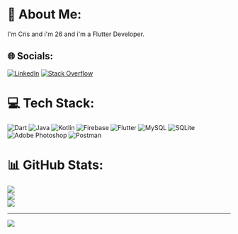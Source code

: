 # 💫 About Me:
I'm Cris and i'm 26 and i'm a Flutter Developer.


## 🌐 Socials:
[![LinkedIn](https://img.shields.io/badge/LinkedIn-%230077B5.svg?logo=linkedin&logoColor=white)](https://linkedin.com/in/crisjuarezm) [![Stack Overflow](https://img.shields.io/badge/-Stackoverflow-FE7A16?logo=stack-overflow&logoColor=white)](https://stackoverflow.com/users/17339384)

# 💻 Tech Stack:
![Dart](https://img.shields.io/badge/dart-%230175C2.svg?style=for-the-badge&logo=dart&logoColor=white) ![Java](https://img.shields.io/badge/java-%23ED8B00.svg?style=for-the-badge&logo=java&logoColor=white) ![Kotlin](https://img.shields.io/badge/kotlin-%230095D5.svg?style=for-the-badge&logo=kotlin&logoColor=white) ![Firebase](https://img.shields.io/badge/firebase-%23039BE5.svg?style=for-the-badge&logo=firebase) ![Flutter](https://img.shields.io/badge/Flutter-%2302569B.svg?style=for-the-badge&logo=Flutter&logoColor=white) ![MySQL](https://img.shields.io/badge/mysql-%2300f.svg?style=for-the-badge&logo=mysql&logoColor=white) ![SQLite](https://img.shields.io/badge/sqlite-%2307405e.svg?style=for-the-badge&logo=sqlite&logoColor=white) ![Adobe Photoshop](https://img.shields.io/badge/adobephotoshop-%2331A8FF.svg?style=for-the-badge&logo=adobephotoshop&logoColor=white) ![Postman](https://img.shields.io/badge/Postman-FF6C37?style=for-the-badge&logo=postman&logoColor=white) 
# 📊 GitHub Stats:
![](https://github-readme-stats.vercel.app/api?username=crisjuaarez&theme=dark&hide_border=false&include_all_commits=false&count_private=false)<br/>
![](https://github-readme-streak-stats.herokuapp.com/?user=crisjuaarez&theme=dark&hide_border=false)<br/>
![](https://github-readme-stats.vercel.app/api/top-langs/?username=crisjuaarez&theme=dark&hide_border=false&include_all_commits=false&count_private=false&layout=compact)

---
[![](https://visitcount.itsvg.in/api?id=crisjuaarez&icon=4&color=1)](https://visitcount.itsvg.in)
